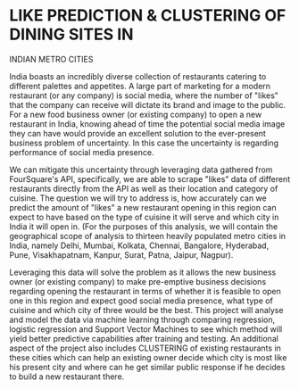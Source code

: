 # LIKE PREDICTION & CLUSTERING OF DINING SITES IN
INDIAN METRO CITIES

India boasts an incredibly diverse collection of restaurants catering to different palettes and appetites. A large part of marketing for a modern restaurant (or any company) is social media, where the number of "likes" that the company can receive will dictate its brand and image to the public. For a new food business owner (or existing company) to open a new restaurant in India, knowing ahead of time the potential social media image they can have would provide an excellent solution to the ever-present business problem of uncertainty. In this case the uncertainty is regarding performance of social media presence.

We can mitigate this uncertainty through leveraging data gathered from FourSquare's API, specifically, we are able to scrape "likes" data of different restaurants directly from the API as well as their location and category of cuisine. The question we will try to address is, how accurately can we predict the amount of "likes" a new restaurant opening in this region can expect to have based on the type of cuisine it will serve and which city in India it will open in. (For the purposes of this analysis, we will contain the geographical scope of analysis to thirteen heavily populated metro cities in India, namely Delhi, Mumbai, Kolkata, Chennai, Bangalore, Hyderabad, Pune, Visakhapatnam, Kanpur, Surat, Patna, Jaipur, Nagpur). 

Leveraging this data will solve the problem as it allows the new business owner (or existing company) to make pre-emptive business decisions regarding opening the restaurant in terms of whether it is feasible to open one in this region and expect good social media presence, what type of cuisine and which city of three would be the best. This project will analyse and model the data via machine learning through comparing regression, logistic regression and Support Vector Machines to see which method will yield better predictive capabilities after training and testing. An additional aspect of the project also includes CLUSTERING of existing restaurants in these cities which can help an existing owner decide which city is most like his present city and where can he get similar public response if he decides to build a new restaurant there.
